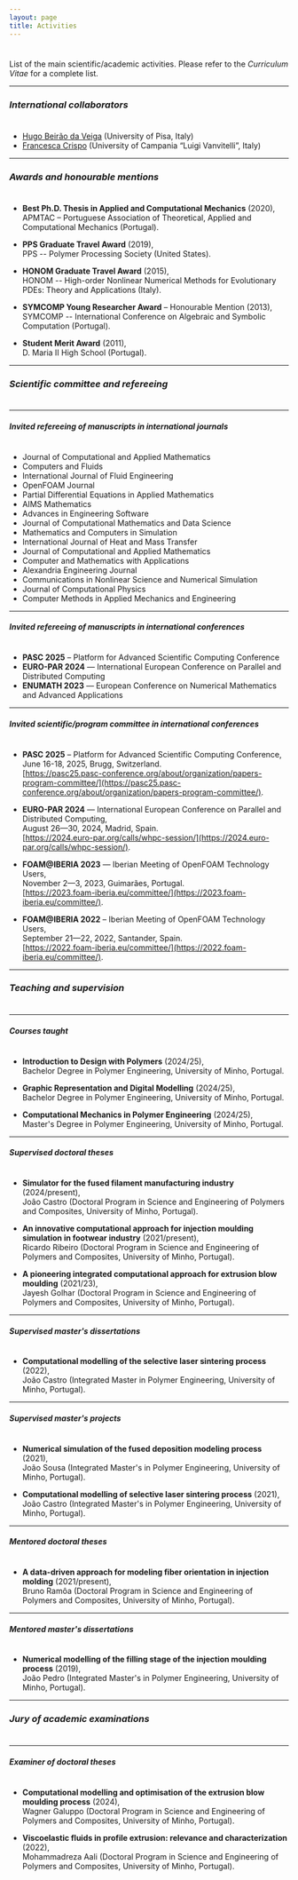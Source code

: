 ```yaml
---
layout: page
title: Activities
---
```


<p style="margin-bottom:1cm;"></p>

<div class="message">
  List of the main scientific/academic activities. Please refer to the <i>Curriculum Vitae</i> for a complete list.
</div>

---

### _International collaborators_

<p style="margin-bottom:1cm;"></p>

- [Hugo Beirão da Veiga](https://people.dm.unipi.it/beiraodaveiga/) (University of Pisa, Italy)
- [Francesca Crispo](https://www.distabif.unicampania.it/dipartimento/docenti?MATRICOLA=083137) (University of Campania “Luigi Vanvitelli”, Italy)

---

### _Awards and honourable mentions_

<p style="margin-bottom:1cm;"></p>

- **Best Ph.D. Thesis in Applied and Computational Mechanics** (2020),\
APMTAC – Portuguese Association of Theoretical, Applied and Computational Mechanics (Portugal).

- **PPS Graduate Travel Award** (2019),\
PPS -- Polymer Processing Society (United States).

- **HONOM Graduate Travel Award** (2015),\
HONOM -- High-order Nonlinear Numerical Methods for Evolutionary PDEs: Theory and Applications (Italy).

- **SYMCOMP Young Researcher Award** – Honourable Mention (2013),\
SYMCOMP -- International Conference on Algebraic and Symbolic Computation (Portugal).

- **Student Merit Award** (2011),\
D. Maria II High School (Portugal).

---

### _Scientific committee and refereeing_

<p style="margin-bottom:1cm;"></p>

---

#### _Invited refereeing of manuscripts in international journals_

<p style="margin-bottom:1cm;"></p>

- Journal of Computational and Applied Mathematics
- Computers and Fluids
- International Journal of Fluid Engineering
- OpenFOAM Journal
- Partial Differential Equations in Applied Mathematics
- AIMS Mathematics
- Advances in Engineering Software
- Journal of Computational Mathematics and Data Science
- Mathematics and Computers in Simulation
- International Journal of Heat and Mass Transfer
- Journal of Computational and Applied Mathematics
- Computer and Mathematics with Applications
- Alexandria Engineering Journal
- Communications in Nonlinear Science and Numerical Simulation
- Journal of Computational Physics
- Computer Methods in Applied Mechanics and Engineering

---

#### _Invited refereeing of manuscripts in international conferences_

<p style="margin-bottom:1cm;"></p>

- **PASC 2025** – Platform for Advanced Scientific Computing Conference
- **EURO-PAR 2024** — International European Conference on Parallel and Distributed Computing
- **ENUMATH 2023** — European Conference on Numerical Mathematics and Advanced Applications

---

#### _Invited scientific/program committee in international conferences_

<p style="margin-bottom:1cm;"></p>

- **PASC 2025** – Platform for Advanced Scientific Computing Conference,\
June 16-18, 2025, Brugg, Switzerland.\
[https://pasc25.pasc-conference.org/about/organization/papers-program-committee/](https://pasc25.pasc-conference.org/about/organization/papers-program-committee/).

- **EURO-PAR 2024** — International European Conference on Parallel and Distributed Computing,\
August 26—30, 2024, Madrid, Spain.\
[https://2024.euro-par.org/calls/whpc-session/](https://2024.euro-par.org/calls/whpc-session/).

- **FOAM@IBERIA 2023** — Iberian Meeting of OpenFOAM Technology Users,\
November 2—3, 2023, Guimarães, Portugal.\
[https://2023.foam-iberia.eu/committee/](https://2023.foam-iberia.eu/committee/).

- **FOAM@IBERIA 2022** – Iberian Meeting of OpenFOAM Technology Users,\
September 21—22, 2022, Santander, Spain.\
[https://2022.foam-iberia.eu/committee/](https://2022.foam-iberia.eu/committee/).

---

### _Teaching and supervision_

<p style="margin-bottom:1cm;"></p>

---

#### _Courses taught_

<p style="margin-bottom:1cm;"></p>

- **Introduction to Design with Polymers** (2024/25),\
Bachelor Degree in Polymer Engineering, University of Minho, Portugal.

- **Graphic Representation and Digital Modelling** (2024/25),\
Bachelor Degree in Polymer Engineering, University of Minho, Portugal.

- **Computational Mechanics in Polymer Engineering** (2024/25),\
Master's Degree in Polymer Engineering, University of Minho, Portugal.

---

#### _Supervised doctoral theses_

<p style="margin-bottom:1cm;"></p>

- **Simulator for the fused filament manufacturing industry** (2024/present),\
João Castro (Doctoral Program in Science and Engineering of Polymers and Composites, University of Minho, Portugal).

- **An innovative computational approach for injection moulding simulation in footwear industry** (2021/present),\
Ricardo Ribeiro (Doctoral Program in Science and Engineering of Polymers and Composites, University of Minho, Portugal).

- **A pioneering integrated computational approach for extrusion blow moulding** (2021/23),\
Jayesh Golhar (Doctoral Program in Science and Engineering of Polymers and Composites, University of Minho, Portugal).

---

#### _Supervised master's dissertations_

<p style="margin-bottom:1cm;"></p>

- **Computational modelling of the selective laser sintering process** (2022),\
João Castro (Integrated Master in Polymer Engineering, University of Minho, Portugal).

---

#### _Supervised master's projects_

<p style="margin-bottom:1cm;"></p>

- **Numerical simulation of the fused deposition modeling process** (2021),\
João Sousa (Integrated Master's in Polymer Engineering, University of Minho, Portugal).

- **Computational modelling of selective laser sintering process** (2021),\
João Castro (Integrated Master's in Polymer Engineering, University of Minho, Portugal).

---

#### _Mentored doctoral theses_

<p style="margin-bottom:1cm;"></p>

- **A data-driven approach for modeling fiber orientation in injection molding** (2021/present),\
Bruno Ramôa (Doctoral Program in Science and Engineering of Polymers and Composites, University of Minho, Portugal).

---

#### _Mentored master's dissertations_

<p style="margin-bottom:1cm;"></p>

- **Numerical modelling of the filling stage of the injection moulding process** (2019),\
João Pedro (Integrated Master's in Polymer Engineering, University of Minho, Portugal).

---

### _Jury of academic examinations_

<p style="margin-bottom:1cm;"></p>

---

#### _Examiner of doctoral theses_

<p style="margin-bottom:1cm;"></p>

- **Computational modelling and optimisation of the extrusion blow moulding process** (2024),\
Wagner Galuppo (Doctoral Program in Science and Engineering of Polymers and Composites, University of Minho, Portugal).

- **Viscoelastic fluids in profile extrusion: relevance and characterization** (2022),\
Mohammadreza Aali (Doctoral Program in Science and Engineering of Polymers and Composites, University of Minho, Portugal).
